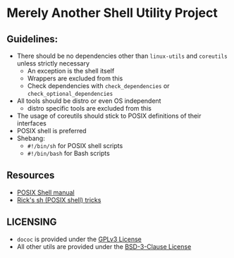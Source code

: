 # Merely Another Shell Utility Project

## Guidelines:
* There should be no dependencies other than `linux-utils` and `coreutils` unless strictly necessary
    * An exception is the shell itself
    * Wrappers are excluded from this
    * Check dependencies with `check_dependencies` or `check_optional_dependencies`
* All tools should be distro or even OS independent
    * distro specific tools are excluded from this
* The usage of coreutils should stick to POSIX definitions of their interfaces
* POSIX shell is preferred
* Shebang:
    * `#!/bin/sh` for POSIX shell scripts
    * `#!/bin/bash` for Bash scripts

## Resources
* [POSIX Shell manual](https://pubs.opengroup.org/onlinepubs/9699919799/utilities/V3_chap02.html)
* [Rick's sh (POSIX shell) tricks](https://www.etalabs.net/sh_tricks.html)

## LICENSING
* `dococ` is provided under the [GPLv3 License](./LICENSE.gpl3)
* All other utils are provided under the [BSD-3-Clause License](./LICENSE)
